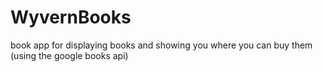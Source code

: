 # WyvernBooks
book app for displaying books and showing you where you can buy them (using the google books api)
